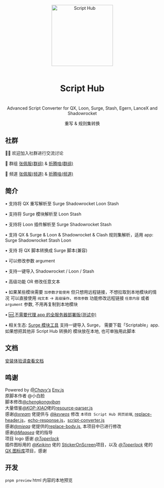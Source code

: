 <div align="center">
<br>
<img width="200" src="https://raw.githubusercontent.com/Script-Hub-Org/Script-Hub/main/assets/icon-dark.png" alt="Script Hub">
<br>
<br>
<h1 align="center">Script Hub<h1>
</div>

<p align="center" color="#6a737d">
Advanced Script Converter for QX, Loon, Surge, Stash, Egern, LanceX and Shadowrocket
</p>
<p align="center" color="#6a737d">
重写 & 规则集转换
</p>

## 社群

👏🏻 欢迎加入社群进行交流讨论

👥 群组 [张佩服(群组)](https://t.me/zhangpeifu) & [折腾啥(群组)](https://t.me/zhetengsha_group)

📢 频道 [张佩服(频道)](https://t.me/h5683577) & [折腾啥(频道)](https://t.me/zhetengsha)

## 简介

• 支持将 QX 重写解析至 Surge Shadowrocket Loon Stash

• 支持将 Surge 模块解析至 Loon Stash

• 支持将 Loon 插件解析至 Surge Shadowrocket Stash

• 支持 QX & Surge & Loon & Shadowrocket & Clash 规则集解析，适用 app: Surge Shadowrocket Stash Loon

• 支持 将 QX 脚本转换成 Surge 脚本(兼容)

• 可以修改参数 argument

• 支持一键导入 Shadowrocket / Loon / Stash

• 高级功能 OR 修改任意文本

• 如果某些模块需要 `加参数才能使用` 但只想用远程链接，不想拉取到本地模块的情况 可以直接使用 `纯文本` -> `高级操作`、`修改参数` 功能修改远程链接 `任意内容` 或者 `argument` 参数, 不用再复制到本地模块

• [🆕 不需要代理 app 的全服务器部署版(测试中)](<https://github.com/Script-Hub-Org/Script-Hub/wiki/%E5%85%A8%E6%9C%8D%E5%8A%A1%E5%99%A8%E7%89%88(%E6%B5%8B%E8%AF%95%E4%B8%AD)>)

• 相关生态: [Surge 模块工具](https://github.com/Script-Hub-Org/Script-Hub/wiki/%E7%9B%B8%E5%85%B3%E7%94%9F%E6%80%81:-Surge-%E6%A8%A1%E5%9D%97%E5%B7%A5%E5%85%B7) 支持一键导入 Surge， 需要下载「Scriptable」app. 如果想把其他非 Script Hub 转换的 模块放在本地, 也可单独用此脚本

## 文档

[安装体验请查看文档](https://github.com/Script-Hub-Org/Script-Hub/wiki)

## 鸣谢
Powered by [_@Chavy‘s_](https://github.com/chavyleung) [Env.js](https://github.com/chavyleung/scripts)  
原脚本作者 @小白脸  
脚本修改[_@chengkongyiban_](https://github.com/chengkongyiban)  
大量借鉴[_@KOP-XIAO_](https://github.com/KOP-XIAO)佬的[resource-parser.js](https://github.com/KOP-XIAO/QuantumultX/raw/master/Scripts/resource-parser.js)  
感谢[_@xream_](https://github.com/xream) 佬提供与 [_@keywos_](https://github.com/keywos) 修改 `本项目 Script Hub 网页前端`, [replace-header.js](https://raw.githubusercontent.com/Script-Hub-Org/Script-Hub/main/scripts/replace-header.js)，[echo-response.js](https://raw.githubusercontent.com/Script-Hub-Org/Script-Hub/main/scripts/echo-response.js)，[script-converter.js](https://raw.githubusercontent.com/Script-Hub-Org/Script-Hub/main/script-converter.js)  
感谢[_@mieqq_](https://github.com/mieqq) 佬提供的[replace-body.js](https://github.com/mieqq/mieqq/raw/master/replace-body.js), 本项目中已进行修改  
感谢[_@Maasea_](https://github.com/Maasea) 佬的指导  
项目 logo 感谢 [_@Toperlock_](https://github.com/Toperlock)  
插件图标用的 [_@Keikinn_](https://github.com/Keikinn) 佬的 [StickerOnScreen](https://github.com/KeiKinn/StickerOnScreen)项目，以及 [_@Toperlock_](https://github.com/Toperlock) 佬的 [QX 图标库](https://github.com/Toperlock/Quantumult/tree/main/icon)项目，感谢

## 开发

`pnpm preview` html 内容的本地预览

